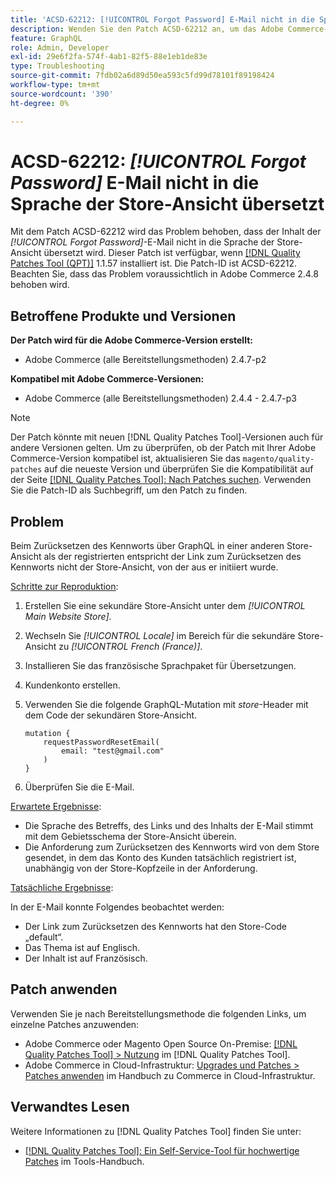 ```yaml
---
title: 'ACSD-62212: [!UICONTROL Forgot Password] E-Mail nicht in die Sprache der Store-Ansicht übersetzt'
description: Wenden Sie den Patch ACSD-62212 an, um das Adobe Commerce-Problem zu beheben, bei dem der Inhalt der *[!UICONTROL Forgot Password]*-E-Mail nicht in die Sprache der Shop-Ansicht übersetzt wird.
feature: GraphQL
role: Admin, Developer
exl-id: 29e6f2fa-574f-4ab1-82f5-88e1eb1de83e
type: Troubleshooting
source-git-commit: 7fdb02a6d89d50ea593c5fd99d78101f89198424
workflow-type: tm+mt
source-wordcount: '390'
ht-degree: 0%

---
```


# ACSD-62212: *[!UICONTROL Forgot Password]* E-Mail nicht in die Sprache der Store-Ansicht übersetzt

Mit dem Patch ACSD-62212 wird das Problem behoben, dass der Inhalt der *[!UICONTROL Forgot Password]*-E-Mail nicht in die Sprache der Store-Ansicht übersetzt wird. Dieser Patch ist verfügbar, wenn [[!DNL Quality Patches Tool (QPT)]](https://experienceleague.adobe.com/docs/commerce-operations/tools/quality-patches-tool/usage.html) 1.1.57 installiert ist. Die Patch-ID ist ACSD-62212. Beachten Sie, dass das Problem voraussichtlich in Adobe Commerce 2.4.8 behoben wird.

## Betroffene Produkte und Versionen

**Der Patch wird für die Adobe Commerce-Version erstellt:**

* Adobe Commerce (alle Bereitstellungsmethoden) 2.4.7-p2

**Kompatibel mit Adobe Commerce-Versionen:**

* Adobe Commerce (alle Bereitstellungsmethoden) 2.4.4 - 2.4.7-p3

>[!NOTE]
>
>Der Patch könnte mit neuen [!DNL Quality Patches Tool]-Versionen auch für andere Versionen gelten. Um zu überprüfen, ob der Patch mit Ihrer Adobe Commerce-Version kompatibel ist, aktualisieren Sie das `magento/quality-patches` auf die neueste Version und überprüfen Sie die Kompatibilität auf der Seite [[!DNL Quality Patches Tool]: Nach Patches suchen](https://experienceleague.adobe.com/tools/commerce-quality-patches/index.html). Verwenden Sie die Patch-ID als Suchbegriff, um den Patch zu finden.

## Problem

Beim Zurücksetzen des Kennworts über GraphQL in einer anderen Store-Ansicht als der registrierten entspricht der Link zum Zurücksetzen des Kennworts nicht der Store-Ansicht, von der aus er initiiert wurde.

<u>Schritte zur Reproduktion</u>:

1. Erstellen Sie eine sekundäre Store-Ansicht unter dem *[!UICONTROL Main Website Store]*.
1. Wechseln Sie *[!UICONTROL Locale]* im Bereich für die sekundäre Store-Ansicht zu *[!UICONTROL French (France)]*.
1. Installieren Sie das französische Sprachpaket für Übersetzungen.
1. Kundenkonto erstellen.
1. Verwenden Sie die folgende GraphQL-Mutation mit *store*-Header mit dem Code der sekundären Store-Ansicht.

   ```
   mutation {
       requestPasswordResetEmail(
           email: "test@gmail.com"
       )
   }
   ```

1. Überprüfen Sie die E-Mail.

<u>Erwartete Ergebnisse</u>:

* Die Sprache des Betreffs, des Links und des Inhalts der E-Mail stimmt mit dem Gebietsschema der Store-Ansicht überein.
* Die Anforderung zum Zurücksetzen des Kennworts wird von dem Store gesendet, in dem das Konto des Kunden tatsächlich registriert ist, unabhängig von der Store-Kopfzeile in der Anforderung.

<u>Tatsächliche Ergebnisse</u>:

In der E-Mail konnte Folgendes beobachtet werden:

* Der Link zum Zurücksetzen des Kennworts hat den Store-Code „default“.
* Das Thema ist auf Englisch.
* Der Inhalt ist auf Französisch.

## Patch anwenden

Verwenden Sie je nach Bereitstellungsmethode die folgenden Links, um einzelne Patches anzuwenden:

* Adobe Commerce oder Magento Open Source On-Premise: [[!DNL Quality Patches Tool] > Nutzung](/help/tools/quality-patches-tool/usage.md) im [!DNL Quality Patches Tool].
* Adobe Commerce in Cloud-Infrastruktur: [Upgrades und Patches > Patches anwenden](https://experienceleague.adobe.com/docs/commerce-cloud-service/user-guide/develop/upgrade/apply-patches.html) im Handbuch zu Commerce in Cloud-Infrastruktur.

## Verwandtes Lesen

Weitere Informationen zu [!DNL Quality Patches Tool] finden Sie unter:

* [[!DNL Quality Patches Tool]: Ein Self-Service-Tool für hochwertige Patches](/help/tools/quality-patches-tool/quality-patches-tool-to-self-serve-quality-patches.md) im Tools-Handbuch.
